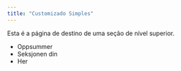 ```yaml
---
title: "Customizado Simples"
---
```


Esta é a página de destino de uma seção de nível superior.

* Oppsummer
* Seksjonen din
* Her

